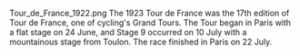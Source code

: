 Tour_de_France_1922.png The 1923 Tour de France was the 17th edition of Tour de France, one of cycling's Grand Tours. The Tour began in Paris with a flat stage on 24 June, and Stage 9 occurred on 10 July with a mountainous stage from Toulon. The race finished in Paris on 22 July.
